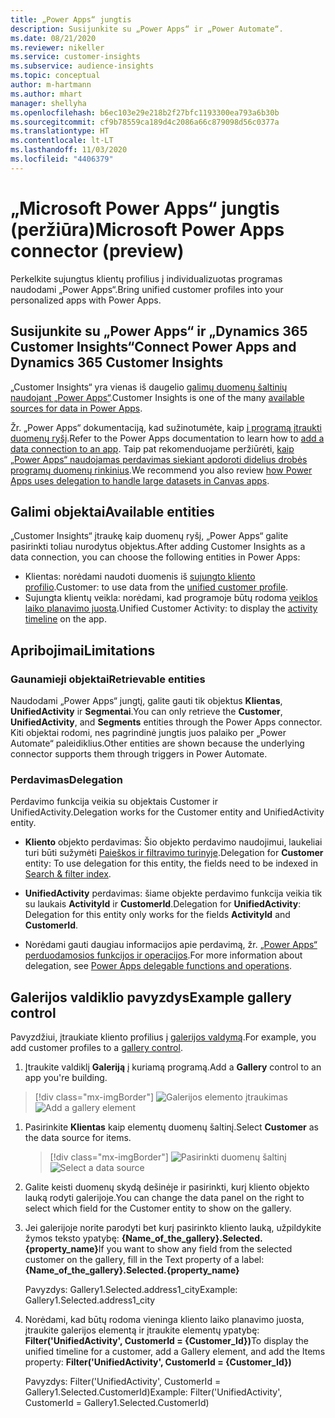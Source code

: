 ```yaml
---
title: „Power Apps“ jungtis
description: Susijunkite su „Power Apps“ ir „Power Automate“.
ms.date: 08/21/2020
ms.reviewer: nikeller
ms.service: customer-insights
ms.subservice: audience-insights
ms.topic: conceptual
author: m-hartmann
ms.author: mhart
manager: shellyha
ms.openlocfilehash: b6ec103e29e218b2f27bfc1193300ea793a6b30b
ms.sourcegitcommit: cf9b78559ca189d4c2086a66c879098d56c0377a
ms.translationtype: HT
ms.contentlocale: lt-LT
ms.lasthandoff: 11/03/2020
ms.locfileid: "4406379"
---
```

# <a name="microsoft-power-apps-connector-preview"></a><span data-ttu-id="8281f-103">„Microsoft Power Apps“ jungtis (peržiūra)</span><span class="sxs-lookup"><span data-stu-id="8281f-103">Microsoft Power Apps connector (preview)</span></span>

<span data-ttu-id="8281f-104">Perkelkite sujungtus klientų profilius į individualizuotas programas naudodami „Power Apps“.</span><span class="sxs-lookup"><span data-stu-id="8281f-104">Bring unified customer profiles into your personalized apps with Power Apps.</span></span>

## <a name="connect-power-apps-and-dynamics-365-customer-insights"></a><span data-ttu-id="8281f-105">Susijunkite su „Power Apps“ ir „Dynamics 365 Customer Insights“</span><span class="sxs-lookup"><span data-stu-id="8281f-105">Connect Power Apps and Dynamics 365 Customer Insights</span></span>

<span data-ttu-id="8281f-106">„Customer Insights“ yra vienas iš daugelio [galimų duomenų šaltinių naudojant „Power Apps“](https://docs.microsoft.com/powerapps/maker/canvas-apps/working-with-data-sources).</span><span class="sxs-lookup"><span data-stu-id="8281f-106">Customer Insights is one of the many [available sources for data in Power Apps](https://docs.microsoft.com/powerapps/maker/canvas-apps/working-with-data-sources).</span></span>

<span data-ttu-id="8281f-107">Žr. „Power Apps“ dokumentaciją, kad sužinotumėte, kaip [į programą įtraukti duomenų ryšį](https://docs.microsoft.com/powerapps/maker/canvas-apps/add-data-connection).</span><span class="sxs-lookup"><span data-stu-id="8281f-107">Refer to the Power Apps documentation to learn how to [add a data connection to an app](https://docs.microsoft.com/powerapps/maker/canvas-apps/add-data-connection).</span></span> <span data-ttu-id="8281f-108">Taip pat rekomenduojame peržiūrėti, [kaip „Power Apps“ naudojamas perdavimas siekiant apdoroti didelius drobės programų duomenų rinkinius](https://docs.microsoft.com/powerapps/maker/canvas-apps/delegation-overview).</span><span class="sxs-lookup"><span data-stu-id="8281f-108">We recommend you also review [how Power Apps uses delegation to handle large datasets in Canvas apps](https://docs.microsoft.com/powerapps/maker/canvas-apps/delegation-overview).</span></span>

## <a name="available-entities"></a><span data-ttu-id="8281f-109">Galimi objektai</span><span class="sxs-lookup"><span data-stu-id="8281f-109">Available entities</span></span>

<span data-ttu-id="8281f-110">„Customer Insights“ įtraukę kaip duomenų ryšį, „Power Apps“ galite pasirinkti toliau nurodytus objektus.</span><span class="sxs-lookup"><span data-stu-id="8281f-110">After adding Customer Insights as a data connection, you can choose the following entities in Power Apps:</span></span>

- <span data-ttu-id="8281f-111">Klientas: norėdami naudoti duomenis iš [sujungto kliento profilio](customer-profiles.md).</span><span class="sxs-lookup"><span data-stu-id="8281f-111">Customer: to use data from the [unified customer profile](customer-profiles.md).</span></span>
- <span data-ttu-id="8281f-112">Sujungta klientų veikla: norėdami, kad programoje būtų rodoma [veiklos laiko planavimo juosta](activities.md).</span><span class="sxs-lookup"><span data-stu-id="8281f-112">Unified Customer Activity: to display the [activity timeline](activities.md) on the app.</span></span>

## <a name="limitations"></a><span data-ttu-id="8281f-113">Apribojimai</span><span class="sxs-lookup"><span data-stu-id="8281f-113">Limitations</span></span>

### <a name="retrievable-entities"></a><span data-ttu-id="8281f-114">Gaunamieji objektai</span><span class="sxs-lookup"><span data-stu-id="8281f-114">Retrievable entities</span></span>

<span data-ttu-id="8281f-115">Naudodami „Power Apps“ jungtį, galite gauti tik objektus **Klientas**, **UnifiedActivity** ir **Segmentai**.</span><span class="sxs-lookup"><span data-stu-id="8281f-115">You can only retrieve the **Customer**, **UnifiedActivity**, and **Segments** entities through the Power Apps connector.</span></span> <span data-ttu-id="8281f-116">Kiti objektai rodomi, nes pagrindinė jungtis juos palaiko per „Power Automate“ paleidiklius.</span><span class="sxs-lookup"><span data-stu-id="8281f-116">Other entities are shown because the underlying connector supports them through triggers in Power Automate.</span></span>  

### <a name="delegation"></a><span data-ttu-id="8281f-117">Perdavimas</span><span class="sxs-lookup"><span data-stu-id="8281f-117">Delegation</span></span>

<span data-ttu-id="8281f-118">Perdavimo funkcija veikia su objektais Customer ir UnifiedActivity.</span><span class="sxs-lookup"><span data-stu-id="8281f-118">Delegation works for the Customer entity and UnifiedActivity entity.</span></span> 

- <span data-ttu-id="8281f-119">**Kliento** objekto perdavimas: Šio objekto perdavimo naudojimui, laukeliai turi būti sužymėti [Paieškos ir filtravimo turinyje](search-filter-index.md).</span><span class="sxs-lookup"><span data-stu-id="8281f-119">Delegation for **Customer** entity: To use delegation for this entity, the fields need to be indexed in [Search & filter index](search-filter-index.md).</span></span>  

- <span data-ttu-id="8281f-120">**UnifiedActivity** perdavimas: šiame objekte perdavimo funkcija veikia tik su laukais **ActivityId** ir **CustomerId**.</span><span class="sxs-lookup"><span data-stu-id="8281f-120">Delegation for **UnifiedActivity**: Delegation for this entity only works for the fields **ActivityId** and **CustomerId**.</span></span>  

- <span data-ttu-id="8281f-121">Norėdami gauti daugiau informacijos apie perdavimą, žr. [„Power Apps“ perduodamosios funkcijos ir operacijos](https://docs.microsoft.com/connectors/commondataservice/#power-apps-delegable-functions-and-operations-for-the-cds-for-apps).</span><span class="sxs-lookup"><span data-stu-id="8281f-121">For more information about delegation, see [Power Apps delegable functions and operations](https://docs.microsoft.com/connectors/commondataservice/#power-apps-delegable-functions-and-operations-for-the-cds-for-apps).</span></span> 

## <a name="example-gallery-control"></a><span data-ttu-id="8281f-122">Galerijos valdiklio pavyzdys</span><span class="sxs-lookup"><span data-stu-id="8281f-122">Example gallery control</span></span>

<span data-ttu-id="8281f-123">Pavyzdžiui, įtraukiate kliento profilius į [galerijos valdymą](https://docs.microsoft.com/powerapps/maker/canvas-apps/add-gallery).</span><span class="sxs-lookup"><span data-stu-id="8281f-123">For example, you add customer profiles to a [gallery control](https://docs.microsoft.com/powerapps/maker/canvas-apps/add-gallery).</span></span>

1. <span data-ttu-id="8281f-124">Įtraukite valdiklį **Galeriją** į kuriamą programą.</span><span class="sxs-lookup"><span data-stu-id="8281f-124">Add a **Gallery** control to an app you're building.</span></span>

> [!div class="mx-imgBorder"]
> <span data-ttu-id="8281f-125">![Galerijos elemento įtraukimas](media/connector-powerapps9.png "Galerijos elemento įtraukimas")</span><span class="sxs-lookup"><span data-stu-id="8281f-125">![Add a gallery element](media/connector-powerapps9.png "Add a gallery element")</span></span>

1. <span data-ttu-id="8281f-126">Pasirinkite **Klientas** kaip elementų duomenų šaltinį.</span><span class="sxs-lookup"><span data-stu-id="8281f-126">Select **Customer** as the data source for items.</span></span>

    > [!div class="mx-imgBorder"]
    > <span data-ttu-id="8281f-127">![Pasirinkti duomenų šaltinį](media/choose-datasource-powerapps.png "Duomenų šaltinio pasirinkimas")</span><span class="sxs-lookup"><span data-stu-id="8281f-127">![Select a data source](media/choose-datasource-powerapps.png "Select a data source")</span></span>

1. <span data-ttu-id="8281f-128">Galite keisti duomenų skydą dešinėje ir pasirinkti, kurį kliento objekto lauką rodyti galerijoje.</span><span class="sxs-lookup"><span data-stu-id="8281f-128">You can change the data panel on the right to select which field for the Customer entity to show on the gallery.</span></span>

1. <span data-ttu-id="8281f-129">Jei galerijoje norite parodyti bet kurį pasirinkto kliento lauką, užpildykite žymos teksto ypatybę:  **{Name_of_the_gallery}.Selected.{property_name}**</span><span class="sxs-lookup"><span data-stu-id="8281f-129">If you want to show any field from the selected customer on the gallery, fill in the Text property of a label:  **{Name_of_the_gallery}.Selected.{property_name}**</span></span>

    <span data-ttu-id="8281f-130">Pavyzdys: Gallery1.Selected.address1_city</span><span class="sxs-lookup"><span data-stu-id="8281f-130">Example: Gallery1.Selected.address1_city</span></span>

1. <span data-ttu-id="8281f-131">Norėdami, kad būtų rodoma vieninga kliento laiko planavimo juosta, įtraukite galerijos elementą ir įtraukite elementų ypatybę: **Filter('UnifiedActivity', CustomerId = {Customer_Id})**</span><span class="sxs-lookup"><span data-stu-id="8281f-131">To display the unified timeline for a customer, add a Gallery element, and add the Items property: **Filter('UnifiedActivity', CustomerId = {Customer_Id})**</span></span>

    <span data-ttu-id="8281f-132">Pavyzdys: Filter('UnifiedActivity', CustomerId = Gallery1.Selected.CustomerId)</span><span class="sxs-lookup"><span data-stu-id="8281f-132">Example: Filter('UnifiedActivity', CustomerId = Gallery1.Selected.CustomerId)</span></span>
